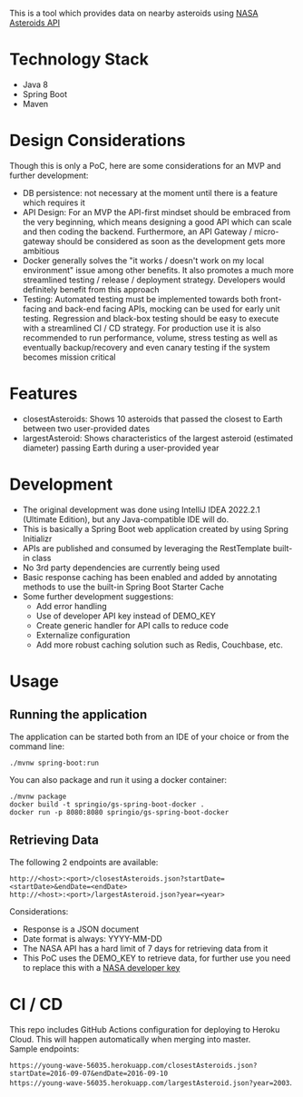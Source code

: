 This is a tool which provides data on nearby asteroids using [NASA Asteroids API](https://api.nasa.gov/)

# Technology Stack

- Java 8
- Spring Boot  
- Maven  

# Design Considerations

Though this is only a PoC, here are some considerations for an MVP and further development:  

- DB persistence: not necessary at the moment until there is a feature which requires it  
- API Design: For an MVP the API-first mindset should be embraced from the very beginning, which means designing a good API which can scale and then coding the backend. Furthermore, an API Gateway / micro-gateway should be considered as soon as the development gets more ambitious  
- Docker generally solves the "it works / doesn't work on my local environment" issue among other benefits. It also promotes a much more streamlined testing / release / deployment strategy. Developers would definitely benefit from this approach    
- Testing: Automated testing must be implemented towards both front-facing and back-end facing APIs, mocking can be used for early unit testing. Regression and black-box testing should be easy to execute with a streamlined CI / CD strategy. For production use it is also recommended to run performance, volume, stress testing as well as eventually backup/recovery and even canary testing if the system becomes mission critical  

# Features

- closestAsteroids: Shows 10 asteroids that passed the closest to Earth between two user-provided dates  
- largestAsteroid: Shows characteristics of the largest asteroid (estimated diameter) passing Earth during a user-provided year  

# Development

- The original development was done using IntelliJ IDEA 2022.2.1 (Ultimate Edition), but any Java-compatible IDE will do.  
- This is basically a Spring Boot web application created by using Spring Initializr  
- APIs are published and consumed by leveraging the RestTemplate built-in class  
- No 3rd party dependencies are currently being used  
- Basic response caching has been enabled and added by annotating methods to use the built-in Spring Boot Starter Cache  
- Some further development suggestions:  
  - Add error handling  
  - Use of developer API key instead of DEMO_KEY  
  - Create generic handler for API calls to reduce code  
  - Externalize configuration  
  - Add more robust caching solution such as Redis, Couchbase, etc.  

# Usage

## Running the application

The application can be started both from an IDE of your choice or from the command line:  

`./mvnw spring-boot:run`  

You can also package and run it using a docker container:  

`./mvnw package`  
`docker build -t springio/gs-spring-boot-docker .`  
`docker run -p 8080:8080 springio/gs-spring-boot-docker`  

## Retrieving Data

The following 2 endpoints are available:  

`http://<host>:<port>/closestAsteroids.json?startDate=<startDate>&endDate=<endDate>`  
`http://<host>:<port>/largestAsteroid.json?year=<year>`  

Considerations:

- Response is a JSON document  
- Date format is always: YYYY-MM-DD  
- The NASA API has a hard limit of 7 days for retrieving data from it  
- This PoC uses the DEMO_KEY to retrieve data, for further use you need to replace this with a [NASA developer key](https://api.nasa.gov/#signUp)   

# CI / CD

This repo includes GitHub Actions configuration for deploying to Heroku Cloud. This will happen automatically when merging into master.   
Sample endpoints:    

`https://young-wave-56035.herokuapp.com/closestAsteroids.json?startDate=2016-09-07&endDate=2016-09-10`    
`https://young-wave-56035.herokuapp.com/largestAsteroid.json?year=2003`. 

